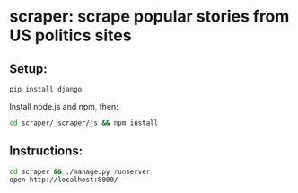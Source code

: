 # scraper: scrape popular stories from US politics sites

## Setup:
```sh
pip install django
```
Install node.js and npm, then:
```sh
cd scraper/_scraper/js && npm install
```

## Instructions:

```sh
cd scraper && ./manage.py runserver
open http://localhost:8000/
```

